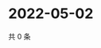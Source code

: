 # 2022-05-02

共 0 条

<!-- BEGIN WEIBO -->
<!-- 最后更新时间 Mon May 02 2022 13:27:11 GMT+0800 (China Standard Time) -->

<!-- END WEIBO -->
